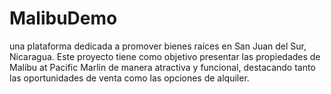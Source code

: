 # MalibuDemo
una plataforma dedicada a promover bienes raíces en San Juan del Sur, Nicaragua. Este proyecto tiene como objetivo presentar las propiedades de Malibu at Pacific Marlin de manera atractiva y funcional, destacando tanto las oportunidades de venta como las opciones de alquiler.
